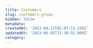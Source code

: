 ```yaml
---
title: Customers
slug: customers-group
hidden: false
metadata: 
createdAt: '2023-04-12T02:07:13.250Z'
updatedAt: '2023-06-05T21:38:55.904Z'
category: 
---
```

